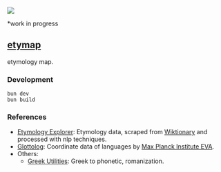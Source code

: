![](https://user-images.githubusercontent.com/16024979/208778637-2c5d7b94-54b5-4437-9e71-06e745dc51ae.png)

\*work in progress

## [etymap](https://etymap.vercel.app/)

etymology map.

### Development

```
bun dev
bun build
```

### References

- [Etymology Explorer](https://etymologyexplorer.com/): Etymology data, scraped from [Wiktionary](https://www.wiktionary.org/) and processed with nlp techniques.
- [Glottolog](https://glottolog.org/): Coordinate data of languages by [Max Planck Institute EVA](https://www.eva.mpg.de/).
- Others:
  - [Greek Utilities](https://github.com/vbarzokas/greek-utils): Greek to phonetic, romanization.
